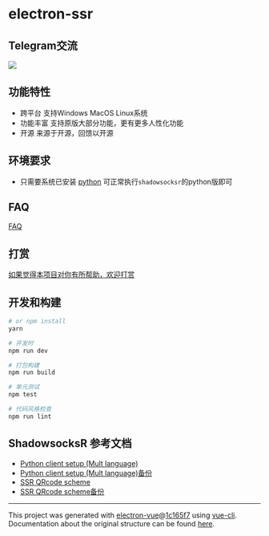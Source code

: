# electron-ssr

## Telegram交流
[![](https://img.shields.io/badge/Telegram-electron--ssr-blue.svg)](https://t.me/electron_ssr)

## 功能特性
- 跨平台 支持Windows MacOS Linux系统
- 功能丰富 支持原版大部分功能，更有更多人性化功能
- 开源 来源于开源，回馈以开源

## 环境要求
- 只需要系统已安装 [python](https://www.python.org/downloads/) 可正常执行`shadowsocksr`的python版即可

## FAQ
[FAQ](./docs/FAQ.md)

## 打赏
[如果觉得本项目对你有所帮助，欢迎打赏](https://github.com/erguotou520/donate)

## 开发和构建

``` bash
# or npm install
yarn

# 开发时
npm run dev

# 打包构建
npm run build

# 单元测试
npm test

# 代码风格检查
npm run lint

```

## ShadowsocksR 参考文档
- [Python client setup (Mult language)](https://github.com/breakwa11/shadowsocks-rss/wiki/Python-client-setup-(Mult-language))
- [Python client setup (Mult language)备份](https://github.com/shadowsocksr-backup/shadowsocks-rss/wiki/Python-client-setup-(Mult-language))
- [SSR QRcode scheme](https://github.com/breakwa11/shadowsocks-rss/wiki/SSR-QRcode-scheme)
- [SSR QRcode scheme备份](https://github.com/shadowsocksr-backup/shadowsocks-rss/wiki/SSR-QRcode-scheme)

---

This project was generated with [electron-vue](https://github.com/SimulatedGREG/electron-vue)@[1c165f7](https://github.com/SimulatedGREG/electron-vue/tree/1c165f7c5e56edaf48be0fbb70838a1af26bb015) using [vue-cli](https://github.com/vuejs/vue-cli). Documentation about the original structure can be found [here](https://simulatedgreg.gitbooks.io/electron-vue/content/index.html).
